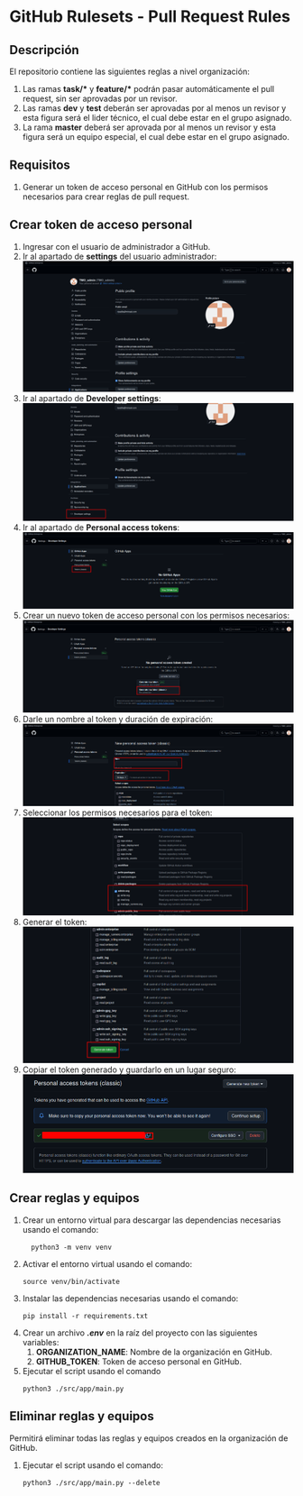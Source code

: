 # GitHub Rulesets - Pull Request Rules

## Descripción
El repositorio contiene las siguientes reglas a nivel organización:
1. Las ramas __task/*__ y __feature/*__ podrán pasar automáticamente el pull request, sin ser aprovadas por un revisor.
2. Las ramas __dev__ y __test__ deberán ser aprovadas por al menos un revisor y esta figura será el lider técnico, el cual debe estar en el grupo asignado.
3. La rama __master__ deberá ser aprovada por al menos un revisor y esta figura será un equipo especial, el cual debe estar en el grupo asignado.

## Requisitos
1. Generar un token de acceso personal en GitHub con los permisos necesarios para crear reglas de pull request.

## Crear token de acceso personal
1. Ingresar con el usuario de administrador a GitHub.
2. Ir al apartado de **settings** del usuario administrador: ![Settings](./src/images/step-1.png)
3. Ir al apartado de **Developer settings**: ![Developer settings](./src/images/step-2.png)
4. Ir al apartado de **Personal access tokens**: ![Personal access tokens](./src/images/step-3.png)
5. Crear un nuevo token de acceso personal con los permisos necesarios: ![Create token](./src/images/step-4.png)
6. Darle un nombre al token y duración de expiración: ![Token name](./src/images/step-5.png)
7. Seleccionar los permisos necesarios para el token: ![Token permissions](./src/images/step-6.png)
8. Generar el token: ![Generate token](./src/images/step-7.png)
9. Copiar el token generado y guardarlo en un lugar seguro: ![Copy token](./src/images/step-8.png)

## Crear reglas y equipos
1. Crear un entorno virtual para descargar las dependencias necesarias usando el comando:
   ```shell
     python3 -m venv venv
    ```
2. Activar el entorno virtual usando el comando:
   ```shell
   source venv/bin/activate
    ```
3. Instalar las dependencias necesarias usando el comando:
   ```shell
   pip install -r requirements.txt
    ```
4. Crear un archivo ***.env*** en la raíz del proyecto con las siguientes variables:
   1. **ORGANIZATION_NAME**: Nombre de la organización en GitHub.
   2. **GITHUB_TOKEN**: Token de acceso personal en GitHub.
5. Ejecutar el script usando el comando 
   ```shell
   python3 ./src/app/main.py
    ```

## Eliminar reglas y equipos
Permitirá eliminar todas las reglas y equipos creados en la organización de GitHub.
1. Ejecutar el script usando el comando:
   ```shell
   python3 ./src/app/main.py --delete
    ```
